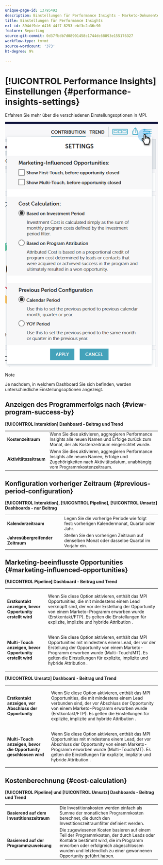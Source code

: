 ```yaml
---
unique-page-id: 13795492
description: Einstellungen für Performance Insights - Marketo-Dokumente - Produktdokumentation
title: Einstellungen für Performance Insights
exl-id: 894df9de-d416-44f7-8253-ebf3c2a36c90
feature: Reporting
source-git-commit: 0d37fbdb7d08901458c1744dc68893e155176327
workflow-type: tm+mt
source-wordcount: '373'
ht-degree: 9%

---
```


# [!UICONTROL Performance Insights] Einstellungen {#performance-insights-settings}

Erfahren Sie mehr über die verschiedenen Einstellungsoptionen in MPI.

![](assets/1-3.png)

>[!NOTE]
>
>Je nachdem, in welchem Dashboard Sie sich befinden, werden unterschiedliche Einstellungsoptionen angezeigt.

## Anzeigen des Programmerfolgs nach {#view-program-success-by}

**[!UICONTROL Interaktion] Dashboard - Beitrag und Trend**

<table> 
 <tbody> 
  <tr> 
   <td><strong>Kostenzeitraum</strong></td> 
   <td>Wenn Sie dies aktivieren, aggregieren Performance Insights alle neuen Namen und Erfolge zurück zum Monat, der als Kostenzeitraum eingerichtet wurde.</td> 
  </tr> 
  <tr> 
   <td><strong>Aktivitätszeitraum</strong></td> 
   <td>Wenn Sie dies aktivieren, aggregieren Performance Insights alle neuen Namen, Erfolge und Zugehörigkeiten nach Aktivitätsdatum, unabhängig vom Programmkostenzeitraum.</td> 
  </tr> 
 </tbody> 
</table>

## Konfiguration vorheriger Zeitraum {#previous-period-configuration}

**[!UICONTROL Interaktion], [!UICONTROL Pipeline], [!UICONTROL Umsatz] Dashboards - nur Beitrag**

<table> 
 <tbody> 
  <tr> 
   <td><strong>Kalenderzeitraum</strong></td> 
   <td>Legen Sie die vorherige Periode wie folgt fest: vorherigen Kalendermonat, Quartal oder Jahr.</td> 
  </tr> 
  <tr> 
   <td><strong>Jahresübergreifender Zeitraum</strong></td> 
   <td>Stellen Sie den vorherigen Zeitraum auf denselben Monat oder dasselbe Quartal im Vorjahr ein.</td> 
  </tr> 
 </tbody> 
</table>

## Marketing-beeinflusste Opportunities {#marketing-influenced-opportunities}

**[!UICONTROL Pipeline] Dashboard - Beitrag und Trend**

<table> 
 <tbody> 
  <tr> 
   <td><strong>Erstkontakt anzeigen, bevor Opportunity erstellt wird</strong></td> 
   <td><p>Wenn Sie diese Option aktivieren, enthält das MPI Opportunities, die mit mindestens einem Lead verknüpft sind, der vor der Erstellung der Opportunity von einem Marketo-Programm erworben wurde (Erstkontakt/FTP). Es gelten die Einstellungen für explizite, implizite und hybride Attribution .</p></td> 
  </tr> 
  <tr> 
   <td><strong>Multi-Touch anzeigen, bevor Opportunity erstellt wird</strong></td> 
   <td><p>Wenn Sie diese Option aktivieren, enthält das MPI Opportunities mit mindestens einem Lead, der vor der Erstellung der Opportunity von einem Marketo-Programm erworben wurde (Multi-Touch/MT). Es gelten die Einstellungen für explizite, implizite und hybride Attribution .</p></td> 
  </tr> 
 </tbody> 
</table>

**[!UICONTROL Umsatz] Dashboard - Beitrag und Trend**

<table> 
 <tbody> 
  <tr> 
   <td><strong>Erstkontakt anzeigen, vor Abschluss der Opportunity</strong></td> 
   <td><p>Wenn Sie diese Option aktivieren, enthält das MPI Opportunities, die mit mindestens einem Lead verbunden sind, der vor Abschluss der Opportunity von einem Marketo-Programm erworben wurde (Erstkontakt/FTP). Es gelten die Einstellungen für explizite, implizite und hybride Attribution .</p></td> 
  </tr> 
  <tr> 
   <td><strong>Multi-Touch anzeigen, bevor die Opportunity geschlossen wird</strong></td> 
   <td><p>Wenn Sie diese Option aktivieren, enthält das MPI Opportunities mit mindestens einem Lead, der vor Abschluss der Opportunity von einem Marketo-Programm erworben wurde (Multi-Touch/MT). Es gelten die Einstellungen für explizite, implizite und hybride Attribution .</p></td> 
  </tr> 
 </tbody> 
</table>

## Kostenberechnung {#cost-calculation}

**[!UICONTROL Pipeline] und [!UICONTROL Umsatz] Dashboards - Beitrag und Trend**

<table> 
 <tbody> 
  <tr> 
   <td><strong>Basierend auf dem Investitionszeitraum</strong></td> 
   <td>Die Investitionskosten werden einfach als Summe der monatlichen Programmkosten berechnet, die durch den Investitionszeitraumfilter definiert werden.</td> 
  </tr> 
  <tr> 
   <td><strong>Basierend auf der Programmzuweisung</strong></td> 
   <td>Die zugewiesenen Kosten basieren auf einem Teil der Programmkosten, der durch Leads oder Kontakte bestimmt wird, die im Programm erworben oder erfolgreich abgeschlossen wurden und letztendlich zu einer gewonnenen Opportunity geführt haben.</td> 
  </tr> 
 </tbody> 
</table>
